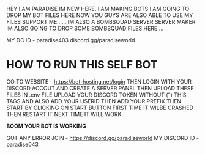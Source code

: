 HEY I AM PARADISE 
IM NEW HERE. I AM MAKING BOTS 
I AM GOING TO DROP MY BOT FILES HERE
NOW YOU GUYS ARE ALSO ABLE TO USE MY FILES
SUPPORT ME......
IM ALSO A BOMBSQUAD SERVER SERVER MAKER 
IM ALSO GOING TO DROP SOME BOMBSQUAD FILES HERE....

MY DC ID - paradise403
discord.gg/paradiseworld

# HOW TO RUN THIS SELF BOT 

GO TO WEBSITE - https://bot-hosting.net/login
THEN LOGIN WITH YOUR DISCORD ACCOUT AND CREATE A SERVER PANEL
 THEN UPLOAD THESE FILES 
 IN .env FILE UPLOAD YOUR DISCORD TOKEN WITHOUT (") THIS TAGS AND ALSO ADD YOUR USERID THEN ADD YOUR PREFIX 
 THEN START BY CLICKING ON START BUTTON 
 FIRST TIME IT WILBE CRASHED THEN RESTART IT 
 NEXT TIME IT WILL WORK.

 **BOOM YOUR BOT IS WORKING**

 GOT ANY ERROR JOIN - https://discord.gg/paradiseworld
 MY DISCORD ID - paradise043
